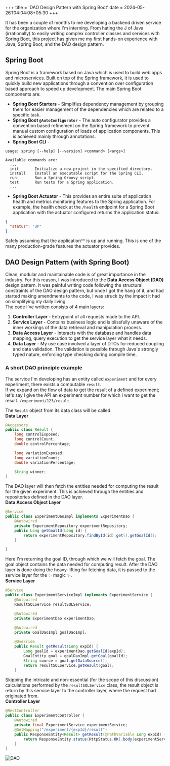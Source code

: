 +++
title = 'DAO Design Pattern with Spring Boot'
date = 2024-05-26T04:04:08+05:30
+++

It has been a couple of months to me developing a backend driven service for the organization where I'm interning. From hating the J of Java (irrationally) to easily writing complex controller classes and services with Spring Boot, this project has given me my first hands-on experience with Java, Spring Boot, and the DAO design pattern.

## Spring Boot
Spring Boot is a framework based on Java which is used to build web apps and microservices. Built on top of the Spring framework, it is used to quickly build new applications through a convention over configuration based approach to speed up development. The main Spring Boot components are:
* **Spring Boot Starters** - Simplifies dependency management by grouping them for easier management of the dependencies which are related to a specific task.
* **Spring Boot `@AutoConfigurator`** - The auto configurator provides a convention based refinement on the Spring framework to prevent manual custom configuration of loads of application components. This is achieved mainly through annotations.
* **Spring Boot CLI** - 
```
usage: spring [--help] [--version] <command> [<args>]

Available commands are:
  ...
  init       Initialize a new project in the specified directory.
  install    Install an executable script for the Spring CLI.
  run        Run a Spring Groovy script.
  test       Run tests for a Spring application.
  ...
```
* **Spring Boot Actuator** - This provides an entire suite of application health and metrics monitoring features to the Spring application. For example, the health check at the `/health` endpoint for a Spring Boot application with the actuator configured returns the application status:
```json
{
  "status": "UP"
}
```
Safely assuming that the application^^ is up and running. This is one of the many production-grade features the actuator provides.

## DAO Design Pattern (with Spring Boot)
Clean, modular and maintainable code is of great importance in the industry. For this reason, I was introduced to the **Data Access Object (DAO)** design pattern. It was painful writing code following the structural constraints of the DAO design pattern, but once I got the hang of it, and had started making amendments to the code, I was struck by the impact it had on simplifying my daily living.  
The code I've written consists of 4 main layers:
1. **Controller Layer** - Entrypoint of all requests made to the API.
2. **Service Layer** - Contains business logic and is blissfully unaware of the inner workings of the data retrieval and manipulation process.
3. **Data Access Layer** - Interacts with the database and handles data mapping, query execution to get the service layer what it needs.
4. **Data Layer** - My use case involved a layer of DTOs for reduced coupling and data validation. The validation is possible through Java's strongly typed nature, enforcing type checking during compile time.  

### A short DAO principle example
The service I'm developing has an entity called `experiment` and for every experiment, there exists a computable `result`.  
If we expand on the flow of data to get the result of a defined experiment; let's say I give the API an experiment number for which I want to get the result. `/experiment/123/result`.

The `Result` object from its data class will be called.  
**Data Layer**
```java
@Accessors
public class Result {
    long controlExposed;
    long controlCount;
    double controlPercentage;

    long variationExposed;
    long variationCount;
    double variationPercentage;

    String winner;
}
```

The DAO layer will then fetch the entities needed for computing the result for the given experiment. This is achieved through the entities and repositories defined in the DAO layer.  
**Data Access Object Layer**
```java
@Service
public class ExperimentDaoImpl implements ExperimentDao {
    @Autowired
    private ExperimentRepository experimentRepository;
    public Long getGoalId(Long id) {
        return experimentRepository.findById(id).get().getGoalId();
    }

}
```
Here I'm returning the goal ID, through which we will fetch the goal. The goal object contains the data needed for computing result. After the DAO layer is done doing the heavy-lifting for fetching data, it is passed to the service layer for the ✨ magic ✨.  
**Service Layer**
```java
@Service
public class ExperimentServiceImpl implements ExperimentService {
    @Autowired
    ResultSQLService resultSQLService;

    @Autowired
    private ExperimentDao experimentDao;
    
    @Autowired
    private GoalDaoImpl goalDaoImpl;

    @Override
    public Result getResult(Long expId) {
        Long goalId = experimentDao.getGoalId(expId);
        GoalEntity goal = goalDaoImpl.getGoal(goalId);
        String source = goal.getDataSource();
        return resultSQLService.getResult(goal);
    }
```
Skipping the intricate and non-essential (for the scope of this discussion) calculations performed by the `resultSQLService` class, the result object is return by this service layer to the controller layer, where the request had originated from.  
**Controller Layer**
```java
@RestController
public class ExperimentController {
    @Autowired
    private final ExperimentService experimentService;
    @GetMapping("/experiment/{expId}/result")
    public ResponseEntity<Result> getResult(@PathVariable Long expId) {
        return ResponseEntity.status(HttpStatus.OK).body(experimentService.getResult(expId));
    }
}
```
![DAO](https://github.com/osBins/blog-hugo/assets/70942982/e0c04ff4-17b0-45d3-97d6-308fc3ab6ed4#small "Data flow for the different layers in a DAO approach")
